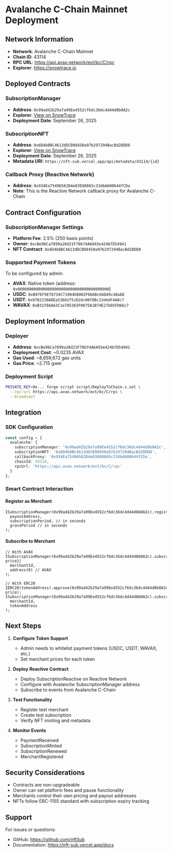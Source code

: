 # Avalanche C-Chain Mainnet Deployment

## Network Information
- **Network**: Avalanche C-Chain Mainnet
- **Chain ID**: 43114
- **RPC URL**: https://api.avax.network/ext/bc/C/rpc
- **Explorer**: https://snowtrace.io

## Deployed Contracts

### SubscriptionManager
- **Address**: `0x99ad42b29a7a99Ee4552cf6dc36dc4d44d8b0A2c`
- **Explorer**: [View on SnowTrace](https://snowtrace.io/address/0x99ad42b29a7a99Ee4552cf6dc36dc4d44d8b0A2c)
- **Deployment Date**: September 26, 2025

### SubscriptionNFT
- **Address**: `0x6D4b8BC4613dDCB98450a97b297294BacBd2DDD8`
- **Explorer**: [View on SnowTrace](https://snowtrace.io/address/0x6D4b8BC4613dDCB98450a97b297294BacBd2DDD8)
- **Deployment Date**: September 26, 2025
- **Metadata URI**: `https://nft-sub.vercel.app/api/metadata/43114/{id}`

### Callback Proxy (Reactive Network)
- **Address**: `0x934Ea75496562D4e83E80865c33dbA600644fCDa`
- **Note**: This is the Reactive Network callback proxy for Avalanche C-Chain

## Contract Configuration

### SubscriptionManager Settings
- **Platform Fee**: 2.5% (250 basis points)
- **Owner**: `0xcBe96Ca7899a20d21F78b74A6A93e424bfD54941`
- **NFT Contract**: `0x6D4b8BC4613dDCB98450a97b297294BacBd2DDD8`

### Supported Payment Tokens
To be configured by admin:
- **AVAX**: Native token (address: `0x0000000000000000000000000000000000000000`)
- **USDC**: `0xB97EF9Ef8734C71904D8002F8b6Bc66Dd9c48a6E`
- **USDT**: `0x9702230A8Ea53601f5cD2dc00fDBc13d4dF4A8c7`
- **WAVAX**: `0xB31f66AA3C1e785363F0875A1B74E27b85FD66c7`

## Deployment Information

### Deployer
- **Address**: `0xcBe96Ca7899a20d21F78b74A6A93e424bfD54941`
- **Deployment Cost**: ~0.0235 AVAX
- **Gas Used**: ~8,659,672 gas units
- **Gas Price**: ~2.715 gwei

### Deployment Script
```bash
PRIVATE_KEY=0x... forge script script/DeployToChain.s.sol \
  --rpc-url https://api.avax.network/ext/bc/C/rpc \
  --broadcast
```

## Integration

### SDK Configuration
```typescript
const config = {
  avalanche: {
    subscriptionManager: '0x99ad42b29a7a99Ee4552cf6dc36dc4d44d8b0A2c',
    subscriptionNFT: '0x6D4b8BC4613dDCB98450a97b297294BacBd2DDD8',
    callbackProxy: '0x934Ea75496562D4e83E80865c33dbA600644fCDa',
    chainId: 43114,
    rpcUrl: 'https://api.avax.network/ext/bc/C/rpc'
  }
};
```

### Smart Contract Interaction

#### Register as Merchant
```solidity
ISubscriptionManager(0x99ad42b29a7a99Ee4552cf6dc36dc4d44d8b0A2c).registerMerchant(
  payoutAddress,
  subscriptionPeriod, // in seconds
  gracePeriod // in seconds
);
```

#### Subscribe to Merchant
```solidity
// With AVAX
ISubscriptionManager(0x99ad42b29a7a99Ee4552cf6dc36dc4d44d8b0A2c).subscribe{value: price}(
  merchantId,
  address(0) // AVAX
);

// With ERC20
IERC20(tokenAddress).approve(0x99ad42b29a7a99Ee4552cf6dc36dc4d44d8b0A2c, price);
ISubscriptionManager(0x99ad42b29a7a99Ee4552cf6dc36dc4d44d8b0A2c).subscribe(
  merchantId,
  tokenAddress
);
```

## Next Steps

1. **Configure Token Support**
   - Admin needs to whitelist payment tokens (USDC, USDT, WAVAX, etc.)
   - Set merchant prices for each token

2. **Deploy Reactive Contract**
   - Deploy SubscriptionReactive on Reactive Network
   - Configure with Avalanche SubscriptionManager address
   - Subscribe to events from Avalanche C-Chain

3. **Test Functionality**
   - Register test merchant
   - Create test subscription
   - Verify NFT minting and metadata

4. **Monitor Events**
   - PaymentReceived
   - SubscriptionMinted
   - SubscriptionRenewed
   - MerchantRegistered

## Security Considerations

- Contracts are non-upgradeable
- Owner can set platform fees and pause functionality
- Merchants control their own pricing and payout addresses
- NFTs follow ERC-1155 standard with subscription expiry tracking

## Support

For issues or questions:
- GitHub: https://github.com/nftSub
- Documentation: https://nft-sub.vercel.app/docs